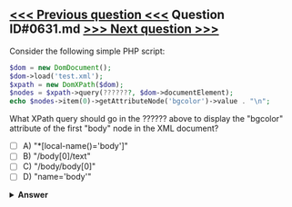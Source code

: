 [<<< Previous question <<<](0630.md)   Question ID#0631.md   [>>> Next question >>>](0632.md)
---

Consider the following simple PHP script:
```php
$dom = new DomDocument();
$dom->load('test.xml');
$xpath = new DomXPath($dom);
$nodes = $xpath->query(???????, $dom->documentElement);
echo $nodes->item(0)->getAttributeNode('bgcolor')->value . "\n";
```
What XPath query should go in the ?????? above to display the "bgcolor" attribute of the first "body" node in the XML document?

- [ ] A) "*[local-name()='body']"
- [ ] B) "/body[0]/text"
- [ ] C) "/body/body[0]"
- [ ] D) "name='body'"

<details><summary><b>Answer</b></summary>
<p>
  Answer: <strong>A</strong>
</p>
</details>
